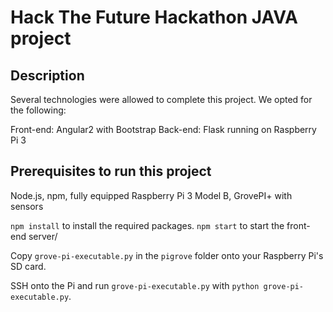 # Hack The Future Hackathon JAVA project


## Description
Several technologies were allowed to complete this project. We opted for the following:

Front-end: Angular2 with Bootstrap
Back-end: Flask running on Raspberry Pi 3

## Prerequisites to run this project

Node.js, npm, fully equipped Raspberry Pi 3 Model B, GrovePI+ with sensors

`npm install` to install the required packages.
`npm start` to start the front-end server/

Copy `grove-pi-executable.py` in the `pigrove` folder onto your Raspberry Pi's SD card. 

SSH onto the Pi and run `grove-pi-executable.py` with `python grove-pi-executable.py`.


